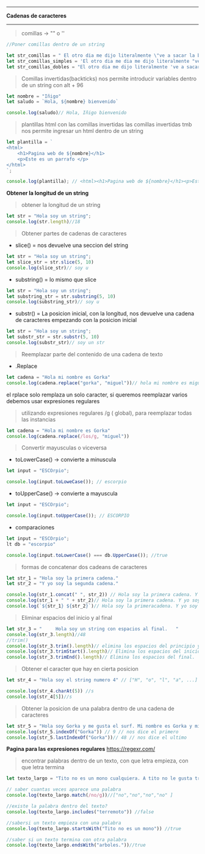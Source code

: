 ****
**Cadenas de caracteres**
****

> comillas -> "" o ''

``` js
//Poner comillas dentro de un string

let str_comillas = " El otro dia me dijo literalmente \"ve a sacar la basura\""
let str_comillas_simples = 'El otro dia me dia me dijo literalmente "ve a sacar la basura"'
let str_comillas_dobles = "El otro dia me dijo literalmente 've a sacar la basura'"

```

> Comillas invertidas(backticks)
nos permite introducir variables dentro de un string 
con alt + 96

``` js
let nombre = "Iñigo"
let saludo = `Hola, ${nombre} bienvenido`

console.log(saludo)// Hola, Iñigo bienvenido

```

> plantillas html con las comillas invertidas
las comillas invertidas tmb nos permite ingresar un html dentro de un string

``` js
let plantilla = `
<html>
    <h1>Pagina web de ${nombre}</h1>
    <p>Este es un parrafo </p>
</html>
`;

console.log(plantilla); // <html><h1>Pagina web de ${nombre}</h1><p>Este es un parrafo </p></html>

```

**Obtener la longitud de un string**

> obtener la longitud de un string

``` js
let str = "Hola soy un string";
console.log(str.length)//18
``` 

> Obtener partes de cadenas de caracteres

- slice() = nos devuelve una seccion del string

``` js
let str = "Hola soy un string";
let slice_str = str.slice(5, 10)
console.log(slice_str)// soy u
``` 

- substring() = lo mismo que slice

``` js
let str = "Hola soy un string";
let substring_str = str.substring(5, 10)
console.log(substring_str)// soy u
``` 

- substr() = La posicion inicial, con la longitud, nos devuelve una cadena de caracteres empezando con la posicion inicial 

``` js
let str = "Hola soy un string";
let substr_str = str.substr(5, 10)
console.log(substr_str)// soy un str
``` 

> Reemplazar parte del contenido de una cadena de texto

- .Replace

```js
let cadena = "Hola mi nombre es Gorka"
console.log(cadena.replace("gorka", "miguel"))// hola mi nombre es miguek

```
el rplace solo remplaza un solo caracter, si queremos reemplazar varios debemos usar expresiones regulares

> utilizando expresiones regulares /g ( global), para reemplazar todas las instancias

```js
let cadena = "Hola mi nombre es Gorka"
console.log(cadena.replace(/los/g, "miguel"))

```

>  Convertir mayusculas o viceversa

- toLowerCase() -> convierte a minuscula


```js
let input = "ESCOrpio";

console.log(input.toLoweCase()); // escorpio

```

- toUpperCase() -> convierte a mayuscula 

```js
let input = "ESCOrpio";

console.log(input.toUpperCase()); // ESCORPIO

```

- comparaciones

```js
let input = "ESCOrpio";
lt db = "escorpio"

console.log(input.toLowerCase() === db.UpperCase()); //true

```

> formas de concatenar dos cadeans de caracteres

```js
let str_1 = "Hola soy la primera cadena."
let str_2 = "Y yo soy la segunda cadena."

console.log(str_1.concat(" ", str_2)) // Hola soy la primera cadena. Y yo soy la segunda cadena.
console.log(str_1 + " " + str_2)// Hola soy la primera cadena. Y yo soy la segunda cadena.
console.log(`${str_1} ${str_2}`)// Hola soy la primeracadena. Y yo soy la segunda cadena.

```

> Eliminar espacios del inicio y al final

```js
let str_3 = "     Hola soy un string con espacios al final.   "
console.log(str_3.length)//48
//trim()
console.log(str_3.trim().length)// elimina los espacios del principio y fin.
console.log(str_3.trimStart().length)// Elimina los espacios del inicio.
console.log(str_3.trimEnd().length)// Elimina los espacios del final.
```

> Obtener el caracter que hay en cierta posicion

```js
let str_4 = "Hola soy el string numero 4" // ["H", "o", "l", "a", ...]

console.log(str_4.charAt(5)) //s
console.log(str_4[5])//s
```
> Obtener la posicion de una palabra dentro de una cadena de caracteres

```js
let str_5 = "Hola soy Gorka y me gusta el surf. Mi nombre es Gorka y mi apellido es Villar"
console.log(str_5.indexOf("Gorka")) // 9 // nos dice el primero
console.log(str_5.lastIndexOf("Gorka"))// 48 // nos dice el ultimo
```


**Pagina para las expresiones regulares**
https://regexr.com/


> encontrar palabras dentro de un texto, con que letra empieza, con que letra termina

```js
let texto_largo = "Tito no es un mono cualquiera. A tito no le gusta trepar por los arboles y odia comer platanos. El prefiere pasear por el bosque, oler las flores y recoger las nueces que se caen de los arboles."

// saber cuantas veces aparece una palabra
console.log(texto_largo.match(/no/g))//["no","no","no","no" ]

//existe la palabra dentro del texto?
console.log(texto_largo.includes("terremoto")) //false

//sabersi un texto empieza con una palabra
console.log(texto_largo.startsWith("Tito no es un mono")) //true

//saber si un texto termina con otra palabra
console.log(texto_largo.endsWith("arboles."))//true
```